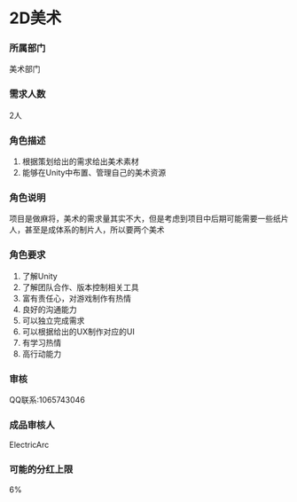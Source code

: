 # 2D美术

### 所属部门
美术部门

### 需求人数
2人

### 角色描述
1. 根据策划给出的需求给出美术素材
2. 能够在Unity中布置、管理自己的美术资源

### 角色说明
项目是做麻将，美术的需求量其实不大，但是考虑到项目中后期可能需要一些纸片人，甚至是成体系的制片人，所以要两个美术

### 角色要求
1. 了解Unity
2. 了解团队合作、版本控制相关工具
3. 富有责任心，对游戏制作有热情
4. 良好的沟通能力
5. 可以独立完成需求
6. 可以根据给出的UX制作对应的UI
7. 有学习热情
8. 高行动能力

### 审核
QQ联系:1065743046

### 成品审核人
ElectricArc

### 可能的分红上限
6%
